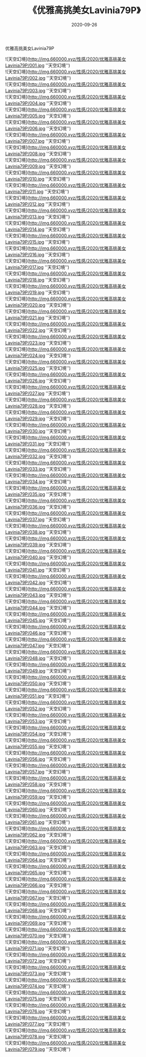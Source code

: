 ﻿---
layout: post
title:  《优雅高挑美女Lavinia79P》
date:   2020-09-26
img: http://img.660000.xyz/性感/2020/优雅高挑美女Lavinia79P/000.jpg
categories: [美女, 性感, 泳衣]
---

优雅高挑美女Lavinia79P



![天空幻境](http://img.660000.xyz/性感/2020/优雅高挑美女Lavinia79P/001.jpg ''天空幻境'') <br>
![天空幻境](http://img.660000.xyz/性感/2020/优雅高挑美女Lavinia79P/002.jpg ''天空幻境'') <br>
![天空幻境](http://img.660000.xyz/性感/2020/优雅高挑美女Lavinia79P/003.jpg ''天空幻境'') <br>
![天空幻境](http://img.660000.xyz/性感/2020/优雅高挑美女Lavinia79P/004.jpg ''天空幻境'') <br>
![天空幻境](http://img.660000.xyz/性感/2020/优雅高挑美女Lavinia79P/005.jpg ''天空幻境'') <br>
![天空幻境](http://img.660000.xyz/性感/2020/优雅高挑美女Lavinia79P/006.jpg ''天空幻境'') <br>
![天空幻境](http://img.660000.xyz/性感/2020/优雅高挑美女Lavinia79P/007.jpg ''天空幻境'') <br>
![天空幻境](http://img.660000.xyz/性感/2020/优雅高挑美女Lavinia79P/008.jpg ''天空幻境'') <br>
![天空幻境](http://img.660000.xyz/性感/2020/优雅高挑美女Lavinia79P/009.jpg ''天空幻境'') <br>
![天空幻境](http://img.660000.xyz/性感/2020/优雅高挑美女Lavinia79P/010.jpg ''天空幻境'') <br>
![天空幻境](http://img.660000.xyz/性感/2020/优雅高挑美女Lavinia79P/011.jpg ''天空幻境'') <br>
![天空幻境](http://img.660000.xyz/性感/2020/优雅高挑美女Lavinia79P/012.jpg ''天空幻境'') <br>
![天空幻境](http://img.660000.xyz/性感/2020/优雅高挑美女Lavinia79P/013.jpg ''天空幻境'') <br>
![天空幻境](http://img.660000.xyz/性感/2020/优雅高挑美女Lavinia79P/014.jpg ''天空幻境'') <br>
![天空幻境](http://img.660000.xyz/性感/2020/优雅高挑美女Lavinia79P/015.jpg ''天空幻境'') <br>
![天空幻境](http://img.660000.xyz/性感/2020/优雅高挑美女Lavinia79P/016.jpg ''天空幻境'') <br>
![天空幻境](http://img.660000.xyz/性感/2020/优雅高挑美女Lavinia79P/017.jpg ''天空幻境'') <br>
![天空幻境](http://img.660000.xyz/性感/2020/优雅高挑美女Lavinia79P/018.jpg ''天空幻境'') <br>
![天空幻境](http://img.660000.xyz/性感/2020/优雅高挑美女Lavinia79P/019.jpg ''天空幻境'') <br>
![天空幻境](http://img.660000.xyz/性感/2020/优雅高挑美女Lavinia79P/020.jpg ''天空幻境'') <br>
![天空幻境](http://img.660000.xyz/性感/2020/优雅高挑美女Lavinia79P/021.jpg ''天空幻境'') <br>
![天空幻境](http://img.660000.xyz/性感/2020/优雅高挑美女Lavinia79P/022.jpg ''天空幻境'') <br>
![天空幻境](http://img.660000.xyz/性感/2020/优雅高挑美女Lavinia79P/023.jpg ''天空幻境'') <br>
![天空幻境](http://img.660000.xyz/性感/2020/优雅高挑美女Lavinia79P/024.jpg ''天空幻境'') <br>
![天空幻境](http://img.660000.xyz/性感/2020/优雅高挑美女Lavinia79P/025.jpg ''天空幻境'') <br>
![天空幻境](http://img.660000.xyz/性感/2020/优雅高挑美女Lavinia79P/026.jpg ''天空幻境'') <br>
![天空幻境](http://img.660000.xyz/性感/2020/优雅高挑美女Lavinia79P/027.jpg ''天空幻境'') <br>
![天空幻境](http://img.660000.xyz/性感/2020/优雅高挑美女Lavinia79P/028.jpg ''天空幻境'') <br>
![天空幻境](http://img.660000.xyz/性感/2020/优雅高挑美女Lavinia79P/029.jpg ''天空幻境'') <br>
![天空幻境](http://img.660000.xyz/性感/2020/优雅高挑美女Lavinia79P/030.jpg ''天空幻境'') <br>
![天空幻境](http://img.660000.xyz/性感/2020/优雅高挑美女Lavinia79P/031.jpg ''天空幻境'') <br>
![天空幻境](http://img.660000.xyz/性感/2020/优雅高挑美女Lavinia79P/032.jpg ''天空幻境'') <br>
![天空幻境](http://img.660000.xyz/性感/2020/优雅高挑美女Lavinia79P/033.jpg ''天空幻境'') <br>
![天空幻境](http://img.660000.xyz/性感/2020/优雅高挑美女Lavinia79P/034.jpg ''天空幻境'') <br>
![天空幻境](http://img.660000.xyz/性感/2020/优雅高挑美女Lavinia79P/035.jpg ''天空幻境'') <br>
![天空幻境](http://img.660000.xyz/性感/2020/优雅高挑美女Lavinia79P/036.jpg ''天空幻境'') <br>
![天空幻境](http://img.660000.xyz/性感/2020/优雅高挑美女Lavinia79P/037.jpg ''天空幻境'') <br>
![天空幻境](http://img.660000.xyz/性感/2020/优雅高挑美女Lavinia79P/038.jpg ''天空幻境'') <br>
![天空幻境](http://img.660000.xyz/性感/2020/优雅高挑美女Lavinia79P/039.jpg ''天空幻境'') <br>
![天空幻境](http://img.660000.xyz/性感/2020/优雅高挑美女Lavinia79P/040.jpg ''天空幻境'') <br>
![天空幻境](http://img.660000.xyz/性感/2020/优雅高挑美女Lavinia79P/041.jpg ''天空幻境'') <br>
![天空幻境](http://img.660000.xyz/性感/2020/优雅高挑美女Lavinia79P/042.jpg ''天空幻境'') <br>
![天空幻境](http://img.660000.xyz/性感/2020/优雅高挑美女Lavinia79P/043.jpg ''天空幻境'') <br>
![天空幻境](http://img.660000.xyz/性感/2020/优雅高挑美女Lavinia79P/044.jpg ''天空幻境'') <br>
![天空幻境](http://img.660000.xyz/性感/2020/优雅高挑美女Lavinia79P/045.jpg ''天空幻境'') <br>
![天空幻境](http://img.660000.xyz/性感/2020/优雅高挑美女Lavinia79P/046.jpg ''天空幻境'') <br>
![天空幻境](http://img.660000.xyz/性感/2020/优雅高挑美女Lavinia79P/047.jpg ''天空幻境'') <br>
![天空幻境](http://img.660000.xyz/性感/2020/优雅高挑美女Lavinia79P/048.jpg ''天空幻境'') <br>
![天空幻境](http://img.660000.xyz/性感/2020/优雅高挑美女Lavinia79P/049.jpg ''天空幻境'') <br>
![天空幻境](http://img.660000.xyz/性感/2020/优雅高挑美女Lavinia79P/050.jpg ''天空幻境'') <br>
![天空幻境](http://img.660000.xyz/性感/2020/优雅高挑美女Lavinia79P/051.jpg ''天空幻境'') <br>
![天空幻境](http://img.660000.xyz/性感/2020/优雅高挑美女Lavinia79P/052.jpg ''天空幻境'') <br>
![天空幻境](http://img.660000.xyz/性感/2020/优雅高挑美女Lavinia79P/053.jpg ''天空幻境'') <br>
![天空幻境](http://img.660000.xyz/性感/2020/优雅高挑美女Lavinia79P/054.jpg ''天空幻境'') <br>
![天空幻境](http://img.660000.xyz/性感/2020/优雅高挑美女Lavinia79P/055.jpg ''天空幻境'') <br>
![天空幻境](http://img.660000.xyz/性感/2020/优雅高挑美女Lavinia79P/056.jpg ''天空幻境'') <br>
![天空幻境](http://img.660000.xyz/性感/2020/优雅高挑美女Lavinia79P/057.jpg ''天空幻境'') <br>
![天空幻境](http://img.660000.xyz/性感/2020/优雅高挑美女Lavinia79P/058.jpg ''天空幻境'') <br>
![天空幻境](http://img.660000.xyz/性感/2020/优雅高挑美女Lavinia79P/059.jpg ''天空幻境'') <br>
![天空幻境](http://img.660000.xyz/性感/2020/优雅高挑美女Lavinia79P/060.jpg ''天空幻境'') <br>
![天空幻境](http://img.660000.xyz/性感/2020/优雅高挑美女Lavinia79P/061.jpg ''天空幻境'') <br>
![天空幻境](http://img.660000.xyz/性感/2020/优雅高挑美女Lavinia79P/062.jpg ''天空幻境'') <br>
![天空幻境](http://img.660000.xyz/性感/2020/优雅高挑美女Lavinia79P/063.jpg ''天空幻境'') <br>
![天空幻境](http://img.660000.xyz/性感/2020/优雅高挑美女Lavinia79P/064.jpg ''天空幻境'') <br>
![天空幻境](http://img.660000.xyz/性感/2020/优雅高挑美女Lavinia79P/065.jpg ''天空幻境'') <br>
![天空幻境](http://img.660000.xyz/性感/2020/优雅高挑美女Lavinia79P/066.jpg ''天空幻境'') <br>
![天空幻境](http://img.660000.xyz/性感/2020/优雅高挑美女Lavinia79P/067.jpg ''天空幻境'') <br>
![天空幻境](http://img.660000.xyz/性感/2020/优雅高挑美女Lavinia79P/068.jpg ''天空幻境'') <br>
![天空幻境](http://img.660000.xyz/性感/2020/优雅高挑美女Lavinia79P/069.jpg ''天空幻境'') <br>
![天空幻境](http://img.660000.xyz/性感/2020/优雅高挑美女Lavinia79P/070.jpg ''天空幻境'') <br>
![天空幻境](http://img.660000.xyz/性感/2020/优雅高挑美女Lavinia79P/071.jpg ''天空幻境'') <br>
![天空幻境](http://img.660000.xyz/性感/2020/优雅高挑美女Lavinia79P/072.jpg ''天空幻境'') <br>
![天空幻境](http://img.660000.xyz/性感/2020/优雅高挑美女Lavinia79P/073.jpg ''天空幻境'') <br>
![天空幻境](http://img.660000.xyz/性感/2020/优雅高挑美女Lavinia79P/074.jpg ''天空幻境'') <br>
![天空幻境](http://img.660000.xyz/性感/2020/优雅高挑美女Lavinia79P/075.jpg ''天空幻境'') <br>
![天空幻境](http://img.660000.xyz/性感/2020/优雅高挑美女Lavinia79P/076.jpg ''天空幻境'') <br>
![天空幻境](http://img.660000.xyz/性感/2020/优雅高挑美女Lavinia79P/077.jpg ''天空幻境'') <br>
![天空幻境](http://img.660000.xyz/性感/2020/优雅高挑美女Lavinia79P/078.jpg ''天空幻境'') <br>
![天空幻境](http://img.660000.xyz/性感/2020/优雅高挑美女Lavinia79P/079.jpg ''天空幻境'') <br>